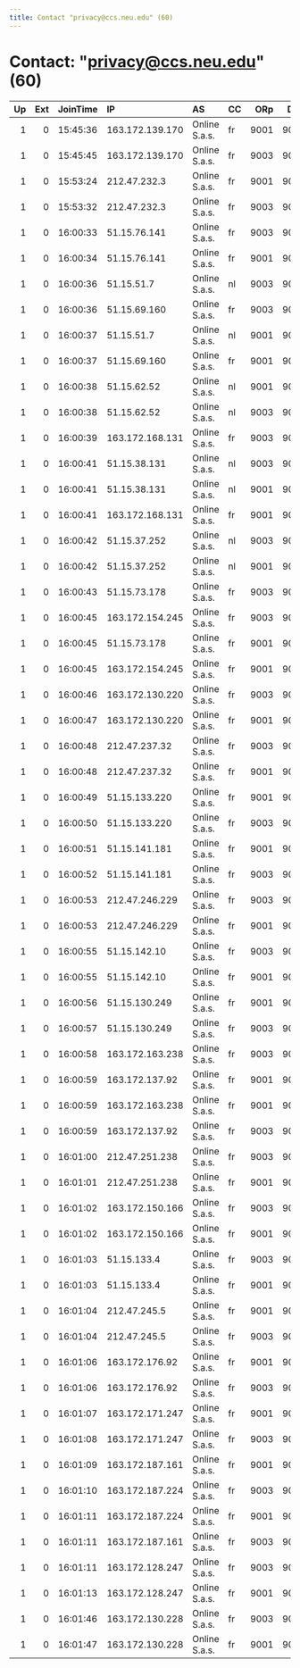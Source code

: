 ```yaml
---
title: Contact "privacy@ccs.neu.edu" (60)
---
```


# Contact: "privacy@ccs.neu.edu" (60)

|   Up |   Ext | JoinTime   | IP              | AS            | CC   |   ORp |   Dirp | OS    | Version   | Nickname   |   eFamMembers |
|-----:|------:|:-----------|:----------------|:--------------|:-----|------:|-------:|:------|:----------|:-----------|--------------:|
|    1 |     0 | 15:45:36   | 163.172.139.170 | Online S.a.s. | fr   |  9001 |   9002 | Linux | 0.3.0.9   | arg        |            60 |
|    1 |     0 | 15:45:45   | 163.172.139.170 | Online S.a.s. | fr   |  9003 |   9004 | Linux | 0.3.0.9   | arg        |            60 |
|    1 |     0 | 15:53:24   | 212.47.232.3    | Online S.a.s. | fr   |  9001 |   9002 | Linux | 0.3.0.9   | arg        |            60 |
|    1 |     0 | 15:53:32   | 212.47.232.3    | Online S.a.s. | fr   |  9003 |   9004 | Linux | 0.3.0.9   | arg        |            60 |
|    1 |     0 | 16:00:33   | 51.15.76.141    | Online S.a.s. | fr   |  9003 |   9004 | Linux | 0.3.0.9   | arg        |            60 |
|    1 |     0 | 16:00:34   | 51.15.76.141    | Online S.a.s. | fr   |  9001 |   9002 | Linux | 0.3.0.9   | arg        |            60 |
|    1 |     0 | 16:00:36   | 51.15.51.7      | Online S.a.s. | nl   |  9003 |   9004 | Linux | 0.3.0.9   | arg        |            60 |
|    1 |     0 | 16:00:36   | 51.15.69.160    | Online S.a.s. | fr   |  9003 |   9004 | Linux | 0.3.0.9   | arg        |            60 |
|    1 |     0 | 16:00:37   | 51.15.51.7      | Online S.a.s. | nl   |  9001 |   9002 | Linux | 0.3.0.9   | arg        |            60 |
|    1 |     0 | 16:00:37   | 51.15.69.160    | Online S.a.s. | fr   |  9001 |   9002 | Linux | 0.3.0.9   | arg        |            60 |
|    1 |     0 | 16:00:38   | 51.15.62.52     | Online S.a.s. | nl   |  9001 |   9002 | Linux | 0.3.0.9   | arg        |            60 |
|    1 |     0 | 16:00:38   | 51.15.62.52     | Online S.a.s. | nl   |  9003 |   9004 | Linux | 0.3.0.9   | arg        |            60 |
|    1 |     0 | 16:00:39   | 163.172.168.131 | Online S.a.s. | fr   |  9003 |   9004 | Linux | 0.3.0.9   | arg        |            60 |
|    1 |     0 | 16:00:41   | 51.15.38.131    | Online S.a.s. | nl   |  9003 |   9004 | Linux | 0.3.0.9   | arg        |            60 |
|    1 |     0 | 16:00:41   | 51.15.38.131    | Online S.a.s. | nl   |  9001 |   9002 | Linux | 0.3.0.9   | arg        |            60 |
|    1 |     0 | 16:00:41   | 163.172.168.131 | Online S.a.s. | fr   |  9001 |   9002 | Linux | 0.3.0.9   | arg        |            60 |
|    1 |     0 | 16:00:42   | 51.15.37.252    | Online S.a.s. | nl   |  9003 |   9004 | Linux | 0.3.0.9   | arg        |            60 |
|    1 |     0 | 16:00:42   | 51.15.37.252    | Online S.a.s. | nl   |  9001 |   9002 | Linux | 0.3.0.9   | arg        |            60 |
|    1 |     0 | 16:00:43   | 51.15.73.178    | Online S.a.s. | fr   |  9003 |   9004 | Linux | 0.3.0.9   | arg        |            60 |
|    1 |     0 | 16:00:45   | 163.172.154.245 | Online S.a.s. | fr   |  9003 |   9004 | Linux | 0.3.0.9   | arg        |            60 |
|    1 |     0 | 16:00:45   | 51.15.73.178    | Online S.a.s. | fr   |  9001 |   9002 | Linux | 0.3.0.9   | arg        |            60 |
|    1 |     0 | 16:00:45   | 163.172.154.245 | Online S.a.s. | fr   |  9001 |   9002 | Linux | 0.3.0.9   | arg        |            60 |
|    1 |     0 | 16:00:46   | 163.172.130.220 | Online S.a.s. | fr   |  9003 |   9004 | Linux | 0.3.0.9   | arg        |            60 |
|    1 |     0 | 16:00:47   | 163.172.130.220 | Online S.a.s. | fr   |  9001 |   9002 | Linux | 0.3.0.9   | arg        |            60 |
|    1 |     0 | 16:00:48   | 212.47.237.32   | Online S.a.s. | fr   |  9003 |   9004 | Linux | 0.3.0.9   | arg        |            60 |
|    1 |     0 | 16:00:48   | 212.47.237.32   | Online S.a.s. | fr   |  9001 |   9002 | Linux | 0.3.0.9   | arg        |            60 |
|    1 |     0 | 16:00:49   | 51.15.133.220   | Online S.a.s. | fr   |  9001 |   9002 | Linux | 0.3.0.9   | arg        |            60 |
|    1 |     0 | 16:00:50   | 51.15.133.220   | Online S.a.s. | fr   |  9003 |   9004 | Linux | 0.3.0.9   | arg        |            60 |
|    1 |     0 | 16:00:51   | 51.15.141.181   | Online S.a.s. | fr   |  9001 |   9002 | Linux | 0.3.0.9   | arg        |            60 |
|    1 |     0 | 16:00:52   | 51.15.141.181   | Online S.a.s. | fr   |  9003 |   9004 | Linux | 0.3.0.9   | arg        |            60 |
|    1 |     0 | 16:00:53   | 212.47.246.229  | Online S.a.s. | fr   |  9003 |   9004 | Linux | 0.3.0.9   | arg        |            60 |
|    1 |     0 | 16:00:53   | 212.47.246.229  | Online S.a.s. | fr   |  9001 |   9002 | Linux | 0.3.0.9   | arg        |            60 |
|    1 |     0 | 16:00:55   | 51.15.142.10    | Online S.a.s. | fr   |  9003 |   9004 | Linux | 0.3.0.9   | arg        |            60 |
|    1 |     0 | 16:00:55   | 51.15.142.10    | Online S.a.s. | fr   |  9001 |   9002 | Linux | 0.3.0.9   | arg        |            60 |
|    1 |     0 | 16:00:56   | 51.15.130.249   | Online S.a.s. | fr   |  9001 |   9002 | Linux | 0.3.0.9   | arg        |            60 |
|    1 |     0 | 16:00:57   | 51.15.130.249   | Online S.a.s. | fr   |  9003 |   9004 | Linux | 0.3.0.9   | arg        |            60 |
|    1 |     0 | 16:00:58   | 163.172.163.238 | Online S.a.s. | fr   |  9003 |   9004 | Linux | 0.3.0.9   | arg        |            60 |
|    1 |     0 | 16:00:59   | 163.172.137.92  | Online S.a.s. | fr   |  9001 |   9002 | Linux | 0.3.0.9   | arg        |            60 |
|    1 |     0 | 16:00:59   | 163.172.163.238 | Online S.a.s. | fr   |  9001 |   9002 | Linux | 0.3.0.9   | arg        |            60 |
|    1 |     0 | 16:00:59   | 163.172.137.92  | Online S.a.s. | fr   |  9003 |   9004 | Linux | 0.3.0.9   | arg        |            60 |
|    1 |     0 | 16:01:00   | 212.47.251.238  | Online S.a.s. | fr   |  9003 |   9004 | Linux | 0.3.0.9   | arg        |            60 |
|    1 |     0 | 16:01:01   | 212.47.251.238  | Online S.a.s. | fr   |  9001 |   9002 | Linux | 0.3.0.9   | arg        |            60 |
|    1 |     0 | 16:01:02   | 163.172.150.166 | Online S.a.s. | fr   |  9003 |   9004 | Linux | 0.3.0.9   | arg        |            60 |
|    1 |     0 | 16:01:02   | 163.172.150.166 | Online S.a.s. | fr   |  9001 |   9002 | Linux | 0.3.0.9   | arg        |            60 |
|    1 |     0 | 16:01:03   | 51.15.133.4     | Online S.a.s. | fr   |  9003 |   9004 | Linux | 0.3.0.9   | arg        |            60 |
|    1 |     0 | 16:01:03   | 51.15.133.4     | Online S.a.s. | fr   |  9001 |   9002 | Linux | 0.3.0.9   | arg        |            60 |
|    1 |     0 | 16:01:04   | 212.47.245.5    | Online S.a.s. | fr   |  9001 |   9002 | Linux | 0.3.0.9   | arg        |            60 |
|    1 |     0 | 16:01:04   | 212.47.245.5    | Online S.a.s. | fr   |  9003 |   9004 | Linux | 0.3.0.9   | arg        |            60 |
|    1 |     0 | 16:01:06   | 163.172.176.92  | Online S.a.s. | fr   |  9001 |   9002 | Linux | 0.3.0.9   | arg        |            60 |
|    1 |     0 | 16:01:06   | 163.172.176.92  | Online S.a.s. | fr   |  9003 |   9004 | Linux | 0.3.0.9   | arg        |            60 |
|    1 |     0 | 16:01:07   | 163.172.171.247 | Online S.a.s. | fr   |  9001 |   9002 | Linux | 0.3.0.9   | arg        |            60 |
|    1 |     0 | 16:01:08   | 163.172.171.247 | Online S.a.s. | fr   |  9003 |   9004 | Linux | 0.3.0.9   | arg        |            60 |
|    1 |     0 | 16:01:09   | 163.172.187.161 | Online S.a.s. | fr   |  9001 |   9002 | Linux | 0.3.0.9   | arg        |            60 |
|    1 |     0 | 16:01:10   | 163.172.187.224 | Online S.a.s. | fr   |  9003 |   9004 | Linux | 0.3.0.9   | arg        |            60 |
|    1 |     0 | 16:01:11   | 163.172.187.224 | Online S.a.s. | fr   |  9001 |   9002 | Linux | 0.3.0.9   | arg        |            60 |
|    1 |     0 | 16:01:11   | 163.172.187.161 | Online S.a.s. | fr   |  9003 |   9004 | Linux | 0.3.0.9   | arg        |            60 |
|    1 |     0 | 16:01:11   | 163.172.128.247 | Online S.a.s. | fr   |  9003 |   9004 | Linux | 0.3.0.9   | arg        |            60 |
|    1 |     0 | 16:01:13   | 163.172.128.247 | Online S.a.s. | fr   |  9001 |   9002 | Linux | 0.3.0.9   | arg        |            60 |
|    1 |     0 | 16:01:46   | 163.172.130.228 | Online S.a.s. | fr   |  9003 |   9004 | Linux | 0.3.0.9   | arg        |            60 |
|    1 |     0 | 16:01:47   | 163.172.130.228 | Online S.a.s. | fr   |  9001 |   9002 | Linux | 0.3.0.9   | arg        |            60 |
